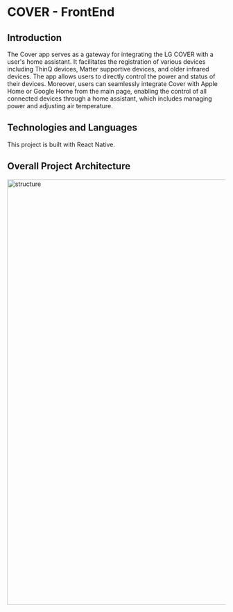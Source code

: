 # COVER - FrontEnd

## Introduction

The Cover app serves as a gateway for integrating the LG COVER with a user's home assistant. It facilitates the registration of various devices including ThinQ devices, Matter supportive devices, and older infrared devices. The app allows users to directly control the power and status of their devices. Moreover, users can seamlessly integrate Cover with Apple Home or Google Home from the main page, enabling the control of all connected devices through a home assistant, which includes managing power and adjusting air temperature.

## Technologies and Languages

This project is built with React Native.

## Overall Project Architecture

<img width="981" alt="structure" src="https://github.com/HYU-SE-COVER/Cover-FE/assets/105297115/7b37aac8-a88e-452a-ac7f-03e93078b7b9">
